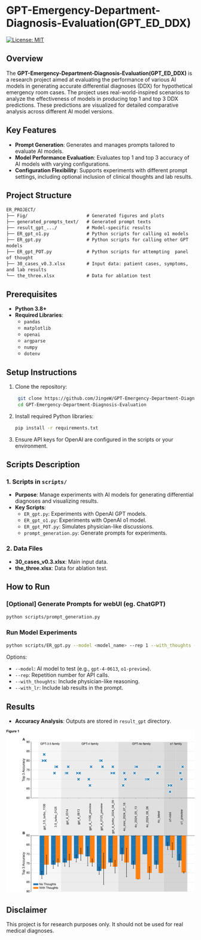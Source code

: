 
# GPT-Emergency-Department-Diagnosis-Evaluation(GPT_ED_DDX)
[![License: MIT](https://img.shields.io/badge/License-MIT-brightgreen.svg)](LICENSE)

## Overview
The **GPT-Emergency-Department-Diagnosis-Evaluation(GPT_ED_DDX)** is a research project aimed at evaluating the performance of various AI models in generating accurate differential diagnoses (DDX) for hypothetical emergency room cases. The project uses real-world-inspired scenarios to analyze the effectiveness of models in producing top 1 and top 3 DDX predictions. These predictions are visualized for detailed comparative analysis across different AI model versions.

## Key Features
- **Prompt Generation**: Generates and manages prompts tailored to evaluate AI models.
- **Model Performance Evaluation**: Evaluates top 1 and top 3 accuracy of AI models with varying configurations.
- **Configuration Flexibility**: Supports experiments with different prompt settings, including optional inclusion of clinical thoughts and lab results.

## Project Structure
```
ER_PROJECT/
├── Fig/                      # Generated figures and plots
├── generated_prompts_text/   # Generated prompt texts
├── result_gpt_.../           # Model-specific results
├── ER_gpt_o1.py              # Python scripts for calling o1 models
├── ER_gpt.py                 # Python scripts for calling other GPT models
├── ER_gpt_POT.py             # Python scripts for attempting  panel of thought
├── 30_cases_v0.3.xlsx        # Input data: patient cases, symptoms, and lab results
└── the_three.xlsx            # Data for ablation test
```

## Prerequisites
- **Python 3.8+**
- **Required Libraries**:
  - `pandas`
  - `matplotlib`
  - `openai`
  - `argparse`
  - `numpy`
  - `dotenv`

## Setup Instructions
1. Clone the repository:
   ```bash
    git clone https://github.com/JingeW/GPT-Emergency-Department-Diagnosis-Evaluation.git
    cd GPT-Emergency-Department-Diagnosis-Evaluation
   ```

2. Install required Python libraries:
   ```bash
   pip install -r requirements.txt
   ```

3. Ensure API keys for OpenAI are configured in the scripts or your environment.

## Scripts Description

### 1. Scripts in `scripts/`
- **Purpose**: Manage experiments with AI models for generating differential diagnoses and visualizing results.
- **Key Scripts**:
  - `ER_gpt.py`: Experiments with OpenAI GPT models.
  - `ER_gpt_o1.py`: Experiments with OpenAI o1 model.
  - `ER_gpt_POT.py`: Simulates physician-like discussions.
  - `prompt_generation.py`: Generate prompts for experiments.

### 2. Data Files
- **30_cases_v0.3.xlsx**: Main input data.
- **the_three.xlsx**: Data for ablation test.

## How to Run

### [Optional] Generate Prompts for webUI (eg. ChatGPT)
```bash
python scripts/prompt_generation.py
```

### Run Model Experiments
```bash
python scripts/ER_gpt.py --model <model_name> --rep 1 --with_thoughts --with_lr
```
Options:
- `--model`: AI model to test (e.g., `gpt-4-0613`, `o1-preview`).
- `--rep`: Repetition number for API calls.
- `--with_thoughts`: Include physician-like reasoning.
- `--with_lr`: Include lab results in the prompt.


## Results
- **Accuracy Analysis**: Outputs are stored in `result_gpt` directory.

<img src="Fig/Result.jpg" width="800">

## Disclaimer
This project is for research purposes only. It should not be used for real medical diagnoses.

